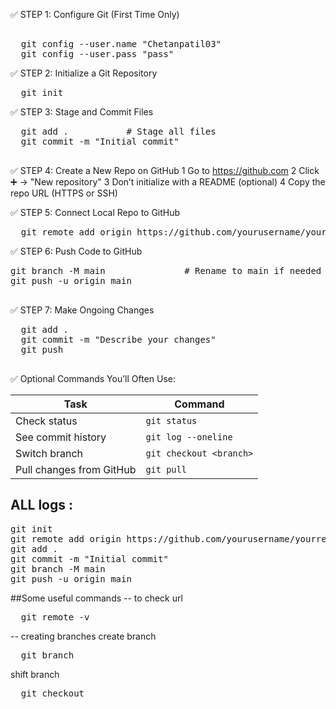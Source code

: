 ✅ STEP 1: Configure Git (First Time Only)
<pre> 
  git config --user.name "Chetanpatil03"
  git config --user.pass "pass"
</pre>

✅ STEP 2: Initialize a Git Repository
<pre>
  git init
</pre>

✅ STEP 3: Stage and Commit Files
<pre>
  git add .           # Stage all files
  git commit -m "Initial commit"

</pre>

✅ STEP 4: Create a New Repo on GitHub
1 Go to https://github.com
2 Click ➕ → "New repository"
3 Don’t initialize with a README (optional)
4 Copy the repo URL (HTTPS or SSH)

✅ STEP 5: Connect Local Repo to GitHub
<pre>
  git remote add origin https://github.com/yourusername/your-repo.git
</pre>

✅ STEP 6: Push Code to GitHub
<pre>
git branch -M main               # Rename to main if needed
git push -u origin main
  
</pre>


✅ STEP 7: Make Ongoing Changes
<pre>
  git add .
  git commit -m "Describe your changes"
  git push

</pre>

✅ Optional Commands You’ll Often Use:

| Task                     | Command                 |
| ------------------------ | ----------------------- |
| Check status             | `git status`            |
| See commit history       | `git log --oneline`     |
| Switch branch            | `git checkout <branch>` |
| Pull changes from GitHub | `git pull`              |


## ALL logs :
<pre>
git init
git remote add origin https://github.com/yourusername/yourrepo.git
git add .
git commit -m "Initial commit"
git branch -M main
git push -u origin main
</pre>

##Some useful commands
-- to check url 
<pre>
  git remote -v
</pre>

-- creating branches
create branch 
<pre>
  git branch <branch_name>
</pre>

shift branch 
<pre>
  git checkout <branch_name>
</pre>

